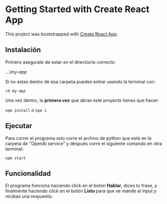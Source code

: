 # Getting Started with Create React App

This project was bootstrapped with [Create React App](https://github.com/facebook/create-react-app).

## Instalación

Primero asegurate de estar en el directiorio correcto:

*...\my-app*

Si no estas dentro de esa carpeta puedes entrar usando la terminal con:

`cd my-app`

Una vez dentro, la **primera vez** que abras este proyecto tienes que hacer:

`npm install` o `npm i`

## Ejecutar

Para correr el programa solo corre el archivo de python que está en la carpeta de "OpenAI service" y después corre el siguiente comando en otra terminal:

`npm start`

## Funcionalidad

El programa funciona haciendo click en el botón **Hablar**, dices tu frase, y finalmente haciendo click en el botón **Listo** para que se mande el input y recibas una respuesta.
